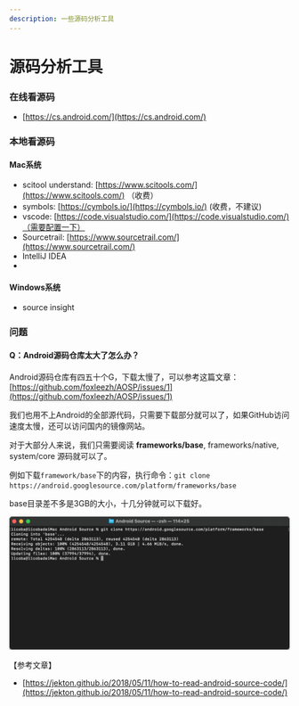 ```yaml
---
description: 一些源码分析工具
---
```


# 源码分析工具

### 在线看源码

* [https://cs.android.com/](https://cs.android.com/)

### 本地看源码

#### Mac系统

* scitool understand: [https://www.scitools.com/](https://www.scitools.com/) （收费）
* symbols: [https://cymbols.io/](https://cymbols.io/) \(收费，不建议\)
* vscode: [https://code.visualstudio.com/](https://code.visualstudio.com/)（需要配置一下）
* Sourcetrail: [https://www.sourcetrail.com/](https://www.sourcetrail.com/)
* IntelliJ IDEA
* 
#### Windows系统 

* source insight

### 问题

#### Q：Android源码仓库太大了怎么办？

Android源码仓库有四五十个G，下载太慢了，可以参考这篇文章：[https://github.com/foxleezh/AOSP/issues/1](https://github.com/foxleezh/AOSP/issues/1)

我们也用不上Android的全部源代码，只需要下载部分就可以了，如果GitHub访问速度太慢，还可以访问国内的镜像网站。

对于大部分人来说，我们只需要阅读 **frameworks/base**, frameworks/native, system/core 源码就可以了。

例如下载`framework/base`下的内容，执行命令：`git clone https://android.googlesource.com/platform/frameworks/base`

base目录差不多是3GB的大小，十几分钟就可以下载好。

![](../../.gitbook/assets/image%20%2823%29.png)

【参考文章】

* [https://jekton.github.io/2018/05/11/how-to-read-android-source-code/](https://jekton.github.io/2018/05/11/how-to-read-android-source-code/)


